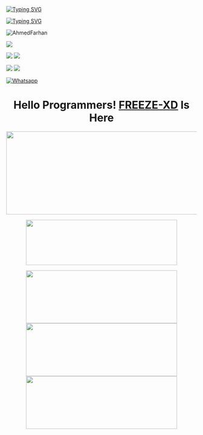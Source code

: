 [![Typing SVG](https://readme-typing-svg.herokuapp.com?color=%23FF0000&lines=WELCOME+TO+MY+GITHUB+IAM+FREEZE-272)](https://git.io/typing-svg)

[![Typing SVG](https://readme-typing-svg.herokuapp.com?color=%23AF00FF&lines=Student+of+11th,+12th+Class)](https://git.io/typing-svg)


![AhmedFarhan](https://komarev.com/ghpvc/?username=FREEZE-272&color=blue)

<a href="https://github.com/FREEZE-272"><img src="https://img.shields.io/github/followers/FREEZE-272?label=followers&style=social"/></a>

[![](https://img.shields.io/badge/Facebook-blue?logo=Facebook&logoColor=blue&labelColor=white)](https://www.facebook.com/FarHan.YouR.FatHer.OkH.bbY)
[![](https://img.shields.io/badge/Facebook-blue?logo=Facebook&logoColor=blue&labelColor=white)](https://www.facebook.com/itz.Meh.Your.Dad)

[![](https://img.shields.io/badge/Messenger-red?logo=Messenger&logoColor=red&labelColor=black)](https://m.me/FarHan.YouR.FatHer.OkH.bbY)
[![](https://img.shields.io/badge/Messenger-red?logo=Messenger&logoColor=red&labelColor=black)](https://m.me/itz.Meh.Your.Dad)

[![Whatsapp](https://img.shields.io/badge/Whatsapp-FREEZE.XD-deepgreen?style=flat-square&logo=whatsapp)](https://wa.me/+8801843961233)

</p>
<h1 align="center">
  <b>Hello Programmers!<b> <a href="https://facebook.com/groups/224531970647969/" target="blank">FREEZE-XD</a> Is Here
</h1>
<p align="center">
  <img width="600" height="220" src="https://github-readme-stats.vercel.app/api?username=FREEZE-272&show_icons=true&theme=chartreuse-dark&locale=id">
</p>
<p align="center">
  <img width="400" height="120" src="https://github-readme-stats.vercel.app/api/top-langs/?username=FREEZE-272&layout=compact&theme=chartreuse-dark">
</p>
<p align="center">
<a href="https://github.com/FREEZE-272/FREEZE-XD"><img width="400" height="140" src="https://github-readme-stats.vercel.app/api/pin/?username=FREEZE-272&repo=FREEZE-XD&theme=chartreuse-dark"></a>
<a href="https://github.com/FREEZE-272/COMPILE"><img width="400" height="140" src="https://github-readme-stats.vercel.app/api/pin/?username=FREEZE-272&repo=COMPILE&theme=chartreuse-dark"></a>
<a href="https://github.com/FREEZE-272/RESERVE"><img width="400" 
height="140" src="https://github-readme-stats.vercel.app/api/pin/?username=FREEZE-272&repo=RESERVE&theme=chartreuse-dark"></a>
<a
